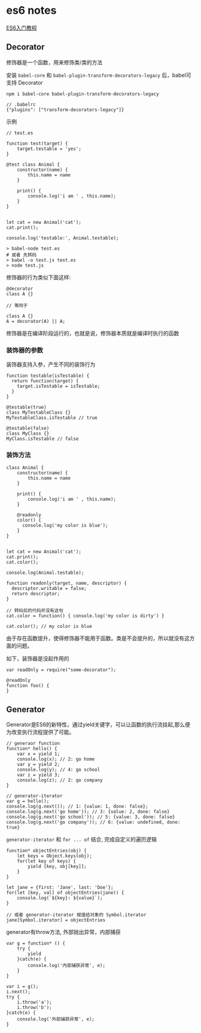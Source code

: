 es6 notes 
=======
[ES6入门教程](http://es6.ruanyifeng.com/#docs/intro)

Decorator
---
修饰器是一个函数，用来修饰类/类的方法    

安装 `babel-core` 和 `babel-plugin-transform-decorators-legacy` 后，babel可支持 Decorator

```
npm i babel-core babel-plugin-transform-decorators-legacy

// .babelrc
{"plugins": ["transform-decorators-legacy"]}
```


示例

```
// test.es

function test(target) {
    target.testable = 'yes';
}

@test class Animal {
    constructor(name) {
        this.name = name
    }

    print() {
        console.log('i am ' , this.name);
    }
}


let cat = new Animal('cat');
cat.print();

console.log('testable:', Animal.testable);

> babel-node test.es
# 或者 先转码
> babel -o test.js test.es
> node test.js
```


修饰器的行为类似下面这样:

```
@decorator
class A {}

// 等同于

class A {}
A = decorator(A) || A;
```

修饰器是在编译阶段运行的，也就是说，修饰器本质就是编译时执行的函数

### 装饰器的参数
装饰器支持入参，产生不同的装饰行为

```
function testable(isTestable) {
  return function(target) {
    target.isTestable = isTestable;
  }
}

@testable(true)
class MyTestableClass {}
MyTestableClass.isTestable // true

@testable(false)
class MyClass {}
MyClass.isTestable // false
```

### 装饰方法

```
class Animal {
    constructor(name) {
        this.name = name
    }

    print() {
        console.log('i am ' , this.name);
    }
    
    @readonly
    color() {
      console.log('my color is blue');
    }
}


let cat = new Animal('cat');
cat.print();
cat.color();

console.log(Animal.testable);

function readonly(target, name, descriptor) {
  descriptor.writable = false;
  return descriptor;
}

// 转码后的代码并没有这句
cat.color = function() { console.log('my color is dirty') }

cat.color(); // my color is blue
```


由于存在函数提升，使得修饰器不能用于函数。类是不会提升的，所以就没有这方面的问题。

如下，装饰器是没起作用的
```
var readOnly = require("some-decorator");

@readOnly
function foo() {
}
```


Generator
---
Generator是ES6的新特性，通过yield关键字，可以让函数的执行流挂起,那么便为改变执行流程提供了可能。

```
// generaor function
function* hello() {
    var x = yield 1;
    console.log(x); // 2: go home
    var y = yield 2;
    console.log(y); // 4: go school
    var z = yield 3;
    console.log(z); // 2: go company
}

// generator-iterator
var g = hello();
console.log(g.next()); // 1: {value: 1, done: false};
console.log(g.next('go home')); // 3: {value: 2, done: false}
console.log(g.next('go school')); // 5: {value: 3, done: false}
console.log(g.next('go company')); // 6: {value: undefined, done: true}
```

`generator-iterator` 和 `for ... of` 结合, 完成自定义的遍历逻辑

```
function* objectEntries(obj) {
    let keys = Object.keys(obj);
    for(let key of keys) {
        yield [key, obj[key]];
    }
}

let jane = {first: 'Jane', last: 'Doe'};
for(let [key, val] of objectEntries(jane)) {
    console.log(`${key}: ${value}`);
}

// 或者 generator-iterator 赋值给对象的 Symbol.iterator
jane[Symbol.iterator] = objectEntries
```

generator有throw方法, 外部抛出异常，内部捕获

```
var g = function* () {
    try {
        yield
    }catch(e) {
        console.log('内部捕获异常', e);
    }
}

var i = g();
i.next();
try {
    i.throw('a');
    i.throw('b');
}catch(e) {
    console.log('外部捕获异常', e);
}
```